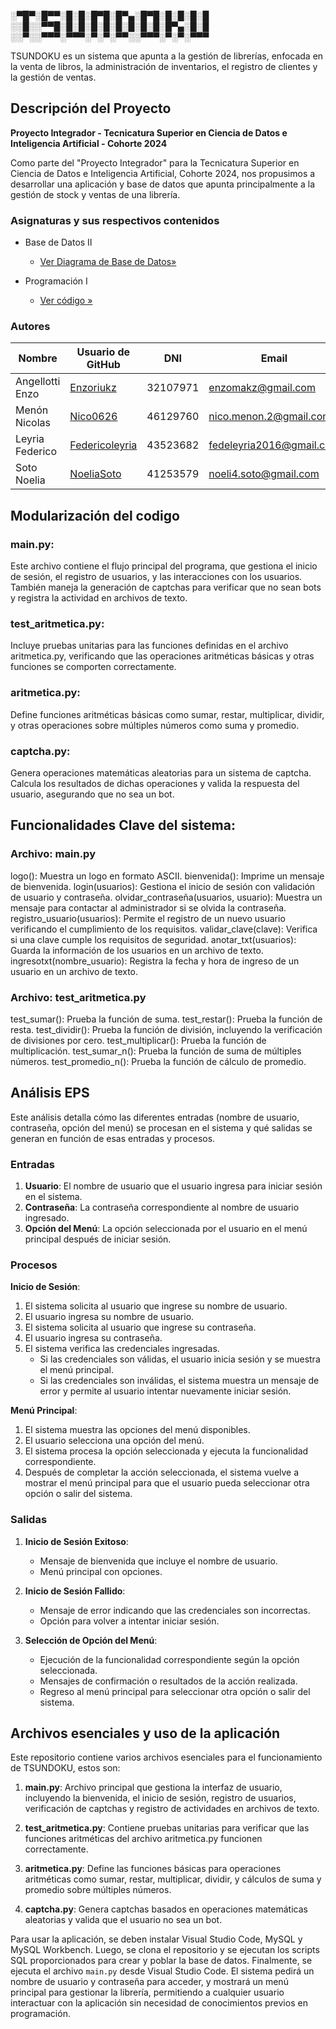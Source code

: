 
░▀█▀░█▀▀░█░█░█▀█░█▀▄░█▀█░█░█░█░█  
░░█░░▀▀█░█░█░█░█░█░█░█░█░█▀▄░█░█  
░░▀░░▀▀▀░▀▀▀░▀░▀░▀▀░░▀▀▀░▀░▀░▀▀▀

TSUNDOKU es un sistema que apunta a la gestión de librerías, enfocada en la venta de libros, la administración de inventarios, el registro de clientes y la gestión de ventas.

## Descripción del Proyecto

**Proyecto Integrador - Tecnicatura Superior en Ciencia de Datos e Inteligencia Artificial - Cohorte 2024**

Como parte del "Proyecto Integrador" para la Tecnicatura Superior en Ciencia de Datos e Inteligencia Artificial, Cohorte 2024, nos propusimos a desarrollar una aplicación y base de datos que apunta principalmente a la gestión de stock y ventas de una librería. 

### Asignaturas y sus respectivos contenidos

- Base de Datos II
     - [Ver Diagrama de Base de Datos»](https://github.com/Nico0626/INNOVACION-EN-GESTION-DE-DATOS/blob/master/DIAGRAMA-ER.pdf "Ver Base de Datos »")
           
- Programación I
     - [Ver código »](https://github.com/Nico0626/INNOVACION-EN-GESTION-DE-DATOS "Ver código »")

### Autores

| Nombre             | Usuario de GitHub                                | DNI        | Email                       |
|--------------------|--------------------------------------------------|------------|-----------------------------|
| Angellotti Enzo    | [Enzoriukz](https://github.com/Enzoriukz "Enzoriukz")        | 32107971   | enzomakz@gmail.com          |
| Menón Nicolas      | [Nico0626](https://github.com/Nico0626 "Nico0626")           | 46129760   | nico.menon.2@gmail.com      |
| Leyria Federico    | [Federicoleyria](https://github.com/Federicoleyria "Federicoleyria") | 43523682   | fedeleyria2016@gmail.com    |
| Soto Noelia        | [NoeliaSoto](https://github.com/NoeliaSoto "NoeliaSoto")     | 41253579   | noeli4.soto@gmail.com       |



## Modularización del codigo

### main.py:
Este archivo contiene el flujo principal del programa, que gestiona el inicio de sesión, el registro de usuarios, y las interacciones con los usuarios. También maneja la generación de captchas para verificar que no sean bots y registra la actividad en archivos de texto.
### test_aritmetica.py:
Incluye pruebas unitarias para las funciones definidas en el archivo aritmetica.py, verificando que las operaciones aritméticas básicas y otras funciones se comporten correctamente.
### aritmetica.py:
Define funciones aritméticas básicas como sumar, restar, multiplicar, dividir, y otras operaciones sobre múltiples números como suma y promedio.
### captcha.py:
Genera operaciones matemáticas aleatorias para un sistema de captcha. Calcula los resultados de dichas operaciones y valida la respuesta del usuario, asegurando que no sea un bot.

## Funcionalidades Clave del sistema:

### Archivo: main.py
logo(): Muestra un logo en formato ASCII.
bienvenida(): Imprime un mensaje de bienvenida.
login(usuarios): Gestiona el inicio de sesión con validación de usuario y contraseña.
olvidar_contraseña(usuarios, usuario): Muestra un mensaje para contactar al administrador si se olvida la contraseña.
registro_usuario(usuarios): Permite el registro de un nuevo usuario verificando el cumplimiento de los requisitos.
validar_clave(clave): Verifica si una clave cumple los requisitos de seguridad.
anotar_txt(usuarios): Guarda la información de los usuarios en un archivo de texto.
ingresotxt(nombre_usuario): Registra la fecha y hora de ingreso de un usuario en un archivo de texto.

### Archivo: test_aritmetica.py
test_sumar(): Prueba la función de suma.
test_restar(): Prueba la función de resta.
test_dividir(): Prueba la función de división, incluyendo la verificación de divisiones por cero.
test_multiplicar(): Prueba la función de multiplicación.
test_sumar_n(): Prueba la función de suma de múltiples números.
test_promedio_n(): Prueba la función de cálculo de promedio.


## Análisis EPS

Este análisis detalla cómo las diferentes entradas (nombre de usuario, contraseña, opción del menú) se procesan en el sistema y qué salidas se generan en función de esas entradas y procesos.

### Entradas

1. **Usuario**: El nombre de usuario que el usuario ingresa para iniciar sesión en el sistema.
2. **Contraseña**: La contraseña correspondiente al nombre de usuario ingresado.
3. **Opción del Menú**: La opción seleccionada por el usuario en el menú principal después de iniciar sesión.

### Procesos

**Inicio de Sesión**:

1. El sistema solicita al usuario que ingrese su nombre de usuario.
2. El usuario ingresa su nombre de usuario.
3. El sistema solicita al usuario que ingrese su contraseña.
4. El usuario ingresa su contraseña.
5. El sistema verifica las credenciales ingresadas.
   - Si las credenciales son válidas, el usuario inicia sesión y se muestra el menú principal.
   - Si las credenciales son inválidas, el sistema muestra un mensaje de error y permite al usuario intentar nuevamente iniciar sesión.

**Menú Principal**:

1. El sistema muestra las opciones del menú disponibles.
2. El usuario selecciona una opción del menú.
3. El sistema procesa la opción seleccionada y ejecuta la funcionalidad correspondiente.
4. Después de completar la acción seleccionada, el sistema vuelve a mostrar el menú principal para que el usuario pueda seleccionar otra opción o salir del sistema.

### Salidas

1. **Inicio de Sesión Exitoso**:
   - Mensaje de bienvenida que incluye el nombre de usuario.
   - Menú principal con opciones.

2. **Inicio de Sesión Fallido**:
   - Mensaje de error indicando que las credenciales son incorrectas.
   - Opción para volver a intentar iniciar sesión.

3. **Selección de Opción del Menú**:
   - Ejecución de la funcionalidad correspondiente según la opción seleccionada.
   - Mensajes de confirmación o resultados de la acción realizada.
   - Regreso al menú principal para seleccionar otra opción o salir del sistema.

## Archivos esenciales y uso de la aplicación

Este repositorio contiene varios archivos esenciales para el funcionamiento de TSUNDOKU, estos son:

1. **main.py**: Archivo principal que gestiona la interfaz de usuario, incluyendo la bienvenida, el inicio de sesión, registro de usuarios, verificación de captchas y registro de actividades en archivos de texto.

2. **test_aritmetica.py**: Contiene pruebas unitarias para verificar que las funciones aritméticas del archivo aritmetica.py funcionen correctamente.

3. **aritmetica.py**: Define las funciones básicas para operaciones aritméticas como sumar, restar, multiplicar, dividir, y cálculos de suma y promedio sobre múltiples números.

4. **captcha.py**: Genera captchas basados en operaciones matemáticas aleatorias y valida que el usuario no sea un bot.

Para usar la aplicación, se deben instalar Visual Studio Code, MySQL y MySQL Workbench. Luego, se clona el repositorio y se ejecutan los scripts SQL proporcionados para crear y poblar la base de datos. Finalmente, se ejecuta el archivo `main.py` desde Visual Studio Code. El sistema pedirá un nombre de usuario y contraseña para acceder, y mostrará un menú principal para gestionar la librería, permitiendo a cualquier usuario interactuar con la aplicación sin necesidad de conocimientos previos en programación.



